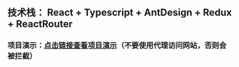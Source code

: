 ## 技术栈： React + Typescript + AntDesign + Redux + ReactRouter
### 项目演示：[点击链接查看项目演示](http://tour.aeeternity.com/)（不要使用代理访问网站，否则会被拦截）
